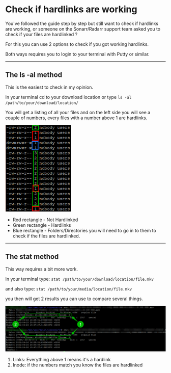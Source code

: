 # Check if hardlinks are working

You've followed the guide step by step but still want to check if hardlinks are working, or someone on the Sonarr/Radarr support team asked you to check if your files are hardlinked  ?

For this you can use 2 options to check if you got working hardlinks.

Both ways requires you to login to your terminal with Putty or similar.

---

## The ls -al method

This is the easiest to check in my opinion.

In your terminal cd to your download location or type `ls -al /path/to/your/download/location/`

You will get a listing of all your files and on the left side you will see a couple of numbers, every files with a number above 1 are hardlinks.

![!Hardlinks check ls -al](images/hardlinks-ls-al.png)

- Red rectangle - Not Hardlinked
- Green rectangle - Hardlinks
- Blue rectangle - Folders/Directories you will need to go in to them to check if the files are hardlinked.

---

## The stat method

This way requires a bit more work.

In your terminal type: `stat /path/to/your/download/location/file.mkv`

and also type: `stat /path/to/your/media/location/file.mkv`

you then will get 2 results you can use to compare several things.

![!Hardlinks check stat](images/hardlinks-stat.png)

1. Links: Everything above 1 means it's a hardlink
2. Inode: if the numbers match you know the files are hardlinked

